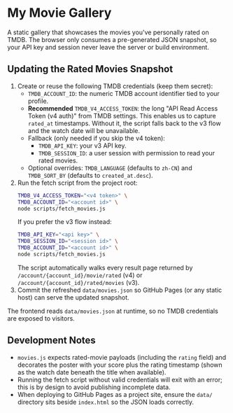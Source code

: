 # My Movie Gallery

A static gallery that showcases the movies you've personally rated on TMDB. The browser only consumes a pre-generated JSON snapshot, so your API key and session never leave the server or build environment.

## Updating the Rated Movies Snapshot

1. Create or reuse the following TMDB credentials (keep them secret):
   - `TMDB_ACCOUNT_ID`: the numeric TMDB account identifier tied to your profile.
   - **Recommended** `TMDB_V4_ACCESS_TOKEN`: the long "API Read Access Token (v4 auth)" from TMDB settings. This enables us to capture `rated_at` timestamps. Without it, the script falls back to the v3 flow and the watch date will be unavailable.
   - Fallback (only needed if you skip the v4 token):
     - `TMDB_API_KEY`: your v3 API key.
     - `TMDB_SESSION_ID`: a user session with permission to read your rated movies.
   - Optional overrides: `TMDB_LANGUAGE` (defaults to `zh-CN`) and `TMDB_SORT_BY` (defaults to `created_at.desc`).
2. Run the fetch script from the project root:
   ```bash
   TMDB_V4_ACCESS_TOKEN="<v4 token>" \
   TMDB_ACCOUNT_ID="<account id>" \
   node scripts/fetch_movies.js
   ```
   If you prefer the v3 flow instead:
   ```bash
   TMDB_API_KEY="<api key>" \
   TMDB_SESSION_ID="<session id>" \
   TMDB_ACCOUNT_ID="<account id>" \
   node scripts/fetch_movies.js
   ```
   The script automatically walks every result page returned by `/account/{account_id}/movie/rated` (v4) or `/account/{account_id}/rated/movies` (v3).
3. Commit the refreshed `data/movies.json` so GitHub Pages (or any static host) can serve the updated snapshot.

The frontend reads `data/movies.json` at runtime, so no TMDB credentials are exposed to visitors.

## Development Notes

- `movies.js` expects rated-movie payloads (including the `rating` field) and decorates the poster with your score plus the rating timestamp (shown as the watch date beneath the title when available).
- Running the fetch script without valid credentials will exit with an error; this is by design to avoid publishing incomplete data.
- When deploying to GitHub Pages as a project site, ensure the `data/` directory sits beside `index.html` so the JSON loads correctly.
